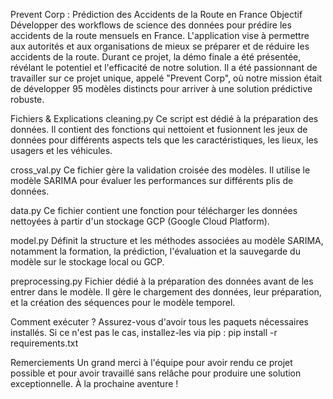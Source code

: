 Prevent Corp : Prédiction des Accidents de la Route en France
Objectif
Développer des workflows de science des données pour prédire les accidents de la route mensuels en France. L'application vise à permettre aux autorités et aux organisations de mieux se préparer et de réduire les accidents de la route. Durant ce projet, la démo finale a été présentée, révélant le potentiel et l'efficacité de notre solution. Il a été passionnant de travailler sur ce projet unique, appelé "Prevent Corp", où notre mission était de développer 95 modèles distincts pour arriver à une solution prédictive robuste.

Fichiers & Explications
cleaning.py
Ce script est dédié à la préparation des données. Il contient des fonctions qui nettoient et fusionnent les jeux de données pour différents aspects tels que les caractéristiques, les lieux, les usagers et les véhicules.

cross_val.py
Ce fichier gère la validation croisée des modèles. Il utilise le modèle SARIMA pour évaluer les performances sur différents plis de données.

data.py
Ce fichier contient une fonction pour télécharger les données nettoyées à partir d'un stockage GCP (Google Cloud Platform).

model.py
Définit la structure et les méthodes associées au modèle SARIMA, notamment la formation, la prédiction, l'évaluation et la sauvegarde du modèle sur le stockage local ou GCP.

preprocessing.py
Fichier dédié à la préparation des données avant de les entrer dans le modèle. Il gère le chargement des données, leur préparation, et la création des séquences pour le modèle temporel.

Comment exécuter ?
Assurez-vous d'avoir tous les paquets nécessaires installés. Si ce n'est pas le cas, installez-les via pip :
pip install -r requirements.txt

Remerciements
Un grand merci à l'équipe pour avoir rendu ce projet possible et pour avoir travaillé sans relâche pour produire une solution exceptionnelle. À la prochaine aventure !
